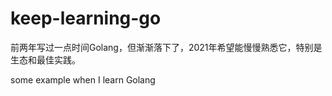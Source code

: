 # keep-learning-go
前两年写过一点时间Golang，但渐渐落下了，2021年希望能慢慢熟悉它，特别是生态和最佳实践。

some example when I learn Golang
